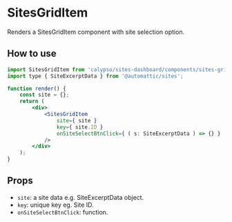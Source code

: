 # SitesGridItem

Renders a SitesGridItem component with site selection option.

## How to use

```jsx
import SitesGridItem from 'calypso/sites-dashboard/components/sites-grid-item';
import type { SiteExcerptData } from '@automattic/sites';

function render() {
	const site = {};
	return (
		<div>
			<SitesGridItem
				site={ site }
				key={ site.ID }
				onSiteSelectBtnClick={ ( s: SiteExcerptData ) => {} }
			/>
		</div>
	);
}
```

## Props

- `site`: a site data e.g. SiteExcerptData object.
- `key`: unique key eg. Site ID.
- `onSiteSelectBtnClick`: function.
